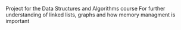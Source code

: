 Project for the Data Structures and Algorithms course
For further understanding of linked lists, graphs and how memory managment is important

